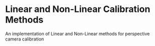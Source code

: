# Linear and Non-Linear Calibration Methods
An implementation of Linear and Non-Linear methods for perspective camera calibration
